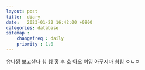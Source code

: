```yaml
---
layout: post
title:  diary
date:   2023-01-22 16:42:00 +0900
categories: database
sitemap :
    changefreq : daily
    priority : 1.0
---
```

유나찡 보고싶다 힝 헹 홍 후 호
아오 이잉  아푸지마 힝힝 ㅇㄴㅇ